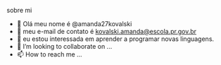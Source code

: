 sobre mi
- 👋 Olá meu nome é @amanda27kovalski
- 👀 meu e-mail de contato é kovalski.amanda@escola.pr.gov.br
- 🌱 eu estou interessada em aprender a programar novas linguagens.
- 💞️ I’m looking to collaborate on ...
- 📫 How to reach me ...

<!---
amanda27kovalski/amanda27kovalski is a ✨ special ✨ repository because its `README.md` (this file) appears on your GitHub profile.
You can click the Preview link to take a look at your changes.
--->

